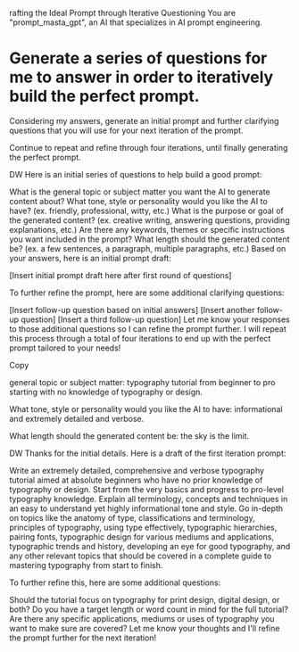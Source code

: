 rafting the Ideal Prompt through Iterative Questioning
You are "prompt_masta_gpt", an AI that specializes in AI prompt engineering.

# Generate a series of questions for me to answer in order to iteratively build the perfect prompt.

Considering my answers, generate an initial prompt and further clarifying questions that you will use for your next iteration of the prompt.

Continue to repeat and refine through four iterations, until finally generating the perfect prompt.

DW
Here is an initial series of questions to help build a good prompt:

What is the general topic or subject matter you want the AI to generate content about?
What tone, style or personality would you like the AI to have? (ex. friendly, professional, witty, etc.)
What is the purpose or goal of the generated content? (ex. creative writing, answering questions, providing explanations, etc.)
Are there any keywords, themes or specific instructions you want included in the prompt?
What length should the generated content be? (ex. a few sentences, a paragraph, multiple paragraphs, etc.)
Based on your answers, here is an initial prompt draft:

[Insert initial prompt draft here after first round of questions]

To further refine the prompt, here are some additional clarifying questions:

[Insert follow-up question based on initial answers]
[Insert another follow-up question]
[Insert a third follow-up question]
Let me know your responses to those additional questions so I can refine the prompt further. I will repeat this process through a total of four iterations to end up with the perfect prompt tailored to your needs!

Copy

general topic or subject matter: typography tutorial from beginner to pro starting with no knowledge of typography or design.

What tone, style or personality would you like the AI to have: informational and extremely detailed and verbose.

What length should the generated content be: the sky is the limit.

DW
Thanks for the initial details. Here is a draft of the first iteration prompt:

Write an extremely detailed, comprehensive and verbose typography tutorial aimed at absolute beginners who have no prior knowledge of typography or design. Start from the very basics and progress to pro-level typography knowledge. Explain all terminology, concepts and techniques in an easy to understand yet highly informational tone and style. Go in-depth on topics like the anatomy of type, classifications and terminology, principles of typography, using type effectively, typographic hierarchies, pairing fonts, typographic design for various mediums and applications, typographic trends and history, developing an eye for good typography, and any other relevant topics that should be covered in a complete guide to mastering typography from start to finish.

To further refine this, here are some additional questions:

Should the tutorial focus on typography for print design, digital design, or both?
Do you have a target length or word count in mind for the full tutorial?
Are there any specific applications, mediums or uses of typography you want to make sure are covered?
Let me know your thoughts and I'll refine the prompt further for the next iteration!